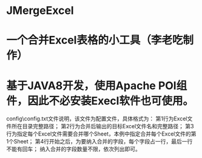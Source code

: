 # JMergeExcel
# 一个合并Excel表格的小工具（李老吃制作）
# 基于JAVA8开发，使用Apache POI组件，因此不必安装Execl软件也可使用。

config\config.txt文件说明，该文件为配置文件，具体格式为：
第1行为Excel文件所在目录完整路径；
第2行为合并后输出的目标Excel文件名和完整路径；
第3行为指定每个Excel文件需要合并哪个Sheet，本例中指定合并每个Excel文件的第1个Sheet；
第4行开始之后，为要纳入合并的字段，每个字段占一行，最后一行不能有回车；
纳入合并的字段数量不限，依次列出即可。


